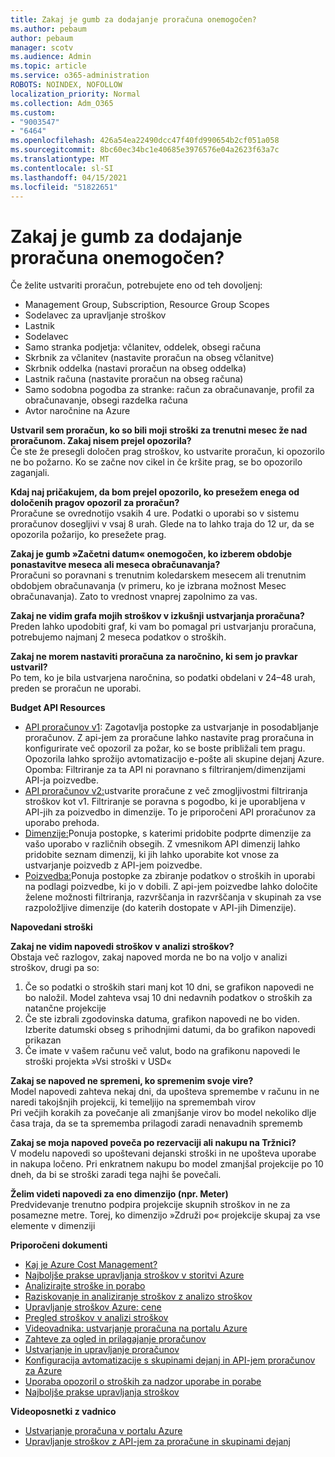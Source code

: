 ```yaml
---
title: Zakaj je gumb za dodajanje proračuna onemogočen?
ms.author: pebaum
author: pebaum
manager: scotv
ms.audience: Admin
ms.topic: article
ms.service: o365-administration
ROBOTS: NOINDEX, NOFOLLOW
localization_priority: Normal
ms.collection: Adm_O365
ms.custom:
- "9003547"
- "6464"
ms.openlocfilehash: 426a54ea22490dcc47f40fd990654b2cf051a058
ms.sourcegitcommit: 8bc60ec34bc1e40685e3976576e04a2623f63a7c
ms.translationtype: MT
ms.contentlocale: sl-SI
ms.lasthandoff: 04/15/2021
ms.locfileid: "51822651"
---
```

# <a name="why-is-the-add-budget-button-disabled-for-me"></a>Zakaj je gumb za dodajanje proračuna onemogočen?

Če želite ustvariti proračun, potrebujete eno od teh dovoljenj:

- Management Group, Subscription, Resource Group Scopes
- Sodelavec za upravljanje stroškov
- Lastnik
- Sodelavec
- Samo stranka podjetja: včlanitev, oddelek, obsegi računa
- Skrbnik za včlanitev (nastavite proračun na obseg včlanitve)
- Skrbnik oddelka (nastavi proračun na obseg oddelka)
- Lastnik računa (nastavite proračun na obseg računa)
- Samo sodobna pogodba za stranke: račun za obračunavanje, profil za obračunavanje, obsegi razdelka računa
- Avtor naročnine na Azure

**Ustvaril sem proračun, ko so bili moji stroški za trenutni mesec že nad proračunom. Zakaj nisem prejel opozorila?**  
Če ste že presegli določen prag stroškov, ko ustvarite proračun, ki opozorilo ne bo požarno. Ko se začne nov cikel in če kršite prag, se bo opozorilo zaganjali.

**Kdaj naj pričakujem, da bom prejel opozorilo, ko presežem enega od določenih pragov opozoril za proračun?**  
Proračune se ovrednotijo vsakih 4 ure. Podatki o uporabi so v sistemu proračunov dosegljivi v vsaj 8 urah. Glede na to lahko traja do 12 ur, da se opozorila požarijo, ko presežete prag.

**Zakaj je gumb »Začetni datum« onemogočen, ko izberem obdobje ponastavitve meseca ali meseca obračunavanja?**  
Proračuni so poravnani s trenutnim koledarskem mesecem ali trenutnim obdobjem obračunavanja (v primeru, ko je izbrana možnost Mesec obračunavanja). Zato to vrednost vnaprej zapolnimo za vas.

**Zakaj ne vidim grafa mojih stroškov v izkušnji ustvarjanja proračuna?**  
Preden lahko upodobiti graf, ki vam bo pomagal pri ustvarjanju proračuna, potrebujemo najmanj 2 meseca podatkov o stroških.

**Zakaj ne morem nastaviti proračuna za naročnino, ki sem jo pravkar ustvaril?**  
Po tem, ko je bila ustvarjena naročnina, so podatki obdelani v 24–48 urah, preden se proračun ne uporabi.

**Budget API Resources**

- [API proračunov v1](https://docs.microsoft.com/rest/api/consumption/budgets?WT.mc_id=Portal-Microsoft_Azure_Support): Zagotavlja postopke za ustvarjanje in posodabljanje proračunov. Z api-jem za proračune lahko nastavite prag proračuna in konfigurirate več opozoril za požar, ko se boste približali tem pragu. Opozorila lahko sprožijo avtomatizacijo e-pošte ali skupine dejanj Azure. Opomba: Filtriranje za ta API ni poravnano s filtriranjem/dimenzijami API-ja poizvedbe.
- [API proračunov v2:](https://github.com/Azure/azure-rest-api-specs/blob/master/specification/cost-management/resource-manager/Microsoft.CostManagement/preview/2019-04-01-preview/examples/CreateOrUpdateBudget.json)ustvarite proračune z več zmogljivostmi filtriranja stroškov kot v1. Filtriranje se poravna s pogodbo, ki je uporabljena v API-jih za poizvedbo in dimenzije. To je priporočeni API proračunov za uporabo prehoda.
- [Dimenzije:](https://docs.microsoft.com/rest/api/cost-management/dimensions?WT.mc_id=Portal-Microsoft_Azure_Support)Ponuja postopke, s katerimi pridobite podprte dimenzije za vašo uporabo v različnih obsegih. Z vmesnikom API dimenzij lahko pridobite seznam dimenzij, ki jih lahko uporabite kot vnose za ustvarjanje poizvedb z API-jem poizvedbe.
- [Poizvedba:](https://docs.microsoft.com/rest/api/cost-management/query?WT.mc_id=Portal-Microsoft_Azure_Support)Ponuja postopke za zbiranje podatkov o stroških in uporabi na podlagi poizvedbe, ki jo v dobili. Z api-jem poizvedbe lahko določite želene možnosti filtriranja, razvrščanja in razvrščanja v skupinah za vse razpoložljive dimenzije (do katerih dostopate v API-jih Dimenzije).

**Napovedani stroški**

**Zakaj ne vidim napovedi stroškov v analizi stroškov?**  
Obstaja več razlogov, zakaj napoved morda ne bo na voljo v analizi stroškov, drugi pa so:

1. Če so podatki o stroških stari manj kot 10 dni, se grafikon napovedi ne bo naložil. Model zahteva vsaj 10 dni nedavnih podatkov o stroških za natančne projekcije
2. Če ste izbrali zgodovinska datuma, grafikon napovedi ne bo viden. Izberite datumski obseg s prihodnjimi datumi, da bo grafikon napovedi prikazan
3. Če imate v vašem računu več valut, bodo na grafikonu napovedi le stroški projekta »Vsi stroški v USD«

**Zakaj se napoved ne spremeni, ko spremenim svoje vire?**  
Model napovedi zahteva nekaj dni, da upošteva spremembe v računu in ne naredi takojšnjih projekcij, ki temeljijo na spremembah virov  
Pri večjih korakih za povečanje ali zmanjšanje virov bo model nekoliko dlje časa traja, da se ta sprememba prilagodi zaradi nenavadnih sprememb

**Zakaj se moja napoved poveča po rezervaciji ali nakupu na Tržnici?**  
V modelu napovedi so upoštevani dejanski stroški in ne upošteva uporabe in nakupa ločeno. Pri enkratnem nakupu bo model zmanjšal projekcije po 10 dneh, da bi se stroški zaradi tega najhi še povečali.

**Želim videti napovedi za eno dimenzijo (npr. Meter)**  
Predvidevanje trenutno podpira projekcije skupnih stroškov in ne za posamezne metre. Torej, ko dimenzijo »Združi po« projekcije skupaj za vse elemente v dimenziji

**Priporočeni dokumenti**

- [Kaj je Azure Cost Management?](https://docs.microsoft.com/azure/cost-management/overview-cost-mgt?WT.mc_id=Portal-Microsoft_Azure_Support)
- [Najboljše prakse upravljanja stroškov v storitvi Azure](https://docs.microsoft.com/azure/cost-management/cost-mgt-best-practices?WT.mc_id=Portal-Microsoft_Azure_Support)
- [Analizirajte stroške in porabo](https://docs.microsoft.com/azure/cost-management/quick-acm-cost-analysis?WT.mc_id=Portal-Microsoft_Azure_Support)
- [Raziskovanje in analiziranje stroškov z analizo stroškov](https://docs.microsoft.com/azure/cost-management/quick-acm-cost-analysis?WT.mc_id=Portal-Microsoft_Azure_Support)
- [Upravljanje stroškov Azure: cene](https://azure.microsoft.com/services/cost-management/#pricing)
- [Pregled stroškov v analizi stroškov](https://docs.microsoft.com/azure/cost-management-billing/costs/quick-acm-cost-analysis?WT.mc_id=Portal-Microsoft_Azure_Support#review-costs-in-cost-analysis)
- [Videovadnika: ustvarjanje proračuna na portalu Azure](https://www.youtube.com/watch?v=ExIVG_Gr45A&t=4s)
- [Zahteve za ogled in prilagajanje proračunov](https://docs.microsoft.com/azure/cost-management-billing/costs/tutorial-acm-create-budgets?WT.mc_id=Portal-Microsoft_Azure_Support#prerequisites)
- [Ustvarjanje in upravljanje proračunov](https://docs.microsoft.com/azure/cost-management-billing/costs/tutorial-acm-create-budgets?WT.mc_id=Portal-Microsoft_Azure_Support#create-a-budget-in-the-azure-portal)
- [Konfiguracija avtomatizacije s skupinami dejanj in API-jem proračunov za Azure](https://docs.microsoft.com/azure/cost-management/tutorial-acm-create-budgets?WT.mc_id=Portal-Microsoft_Azure_Support#trigger-an-action-group)
- [Uporaba opozoril o stroških za nadzor uporabe in porabe](https://docs.microsoft.com/azure/cost-management/cost-mgt-alerts-monitor-usage-spending?WT.mc_id=Portal-Microsoft_Azure_Support)
- [Najboljše prakse upravljanja stroškov](https://docs.microsoft.com/azure/cost-management/cost-mgt-best-practices?WT.mc_id=Portal-Microsoft_Azure_Support)  

**Videoposnetki z vadnico**

- [Ustvarjanje proračuna v portalu Azure](https://go.microsoft.com/fwlink/?linkid=2146761)
- [Upravljanje stroškov z API-jem za proračune in skupinami dejanj](https://go.microsoft.com/fwlink/?linkid=2147038)
